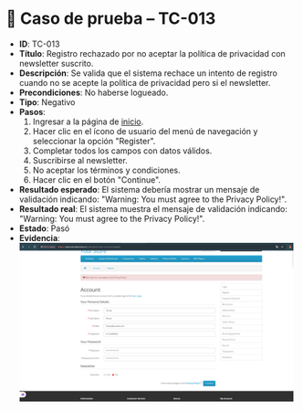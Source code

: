 # 🧪 Caso de prueba – TC-013

- **ID**: TC-013
- **Título**: Registro rechazado por no aceptar la política de privacidad con newsletter suscrito.
- **Descripción**: Se valida que el sistema rechace un intento de registro cuando no se acepte la política de privacidad pero si el newsletter.
- **Precondiciones**: No haberse logueado.
- **Tipo**: Negativo
- **Pasos**:
  1. Ingresar a la página de [inicio](https://opencart.abstracta.us/).
  2. Hacer clic en el ícono de usuario del menú de navegación y seleccionar la opción "Register".
  3. Completar todos los campos con datos válidos.
  4. Suscribirse al newsletter.
  5. No aceptar los términos y condiciones.
  6. Hacer clic en el botón "Continue".
- **Resultado esperado**: El sistema debería mostrar un mensaje de validación indicando: "Warning: You must agree to the Privacy Policy!".
- **Resultado real**: El sistema muestra el mensaje de validación indicando: "Warning: You must agree to the Privacy Policy!".
- **Estado**: Pasó
- **Evidencia**: ![captura](../evidencias/captura-658.png)